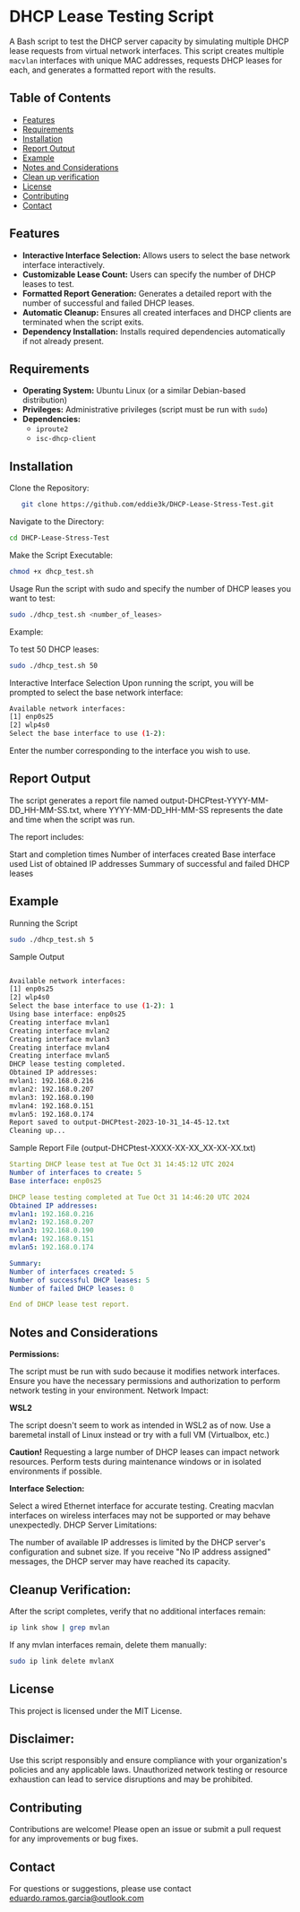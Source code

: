 # DHCP Lease Testing Script

A Bash script to test the DHCP server capacity by simulating multiple DHCP lease requests from virtual network interfaces. This script creates multiple `macvlan` interfaces with unique MAC addresses, requests DHCP leases for each, and generates a formatted report with the results.

## Table of Contents

- [Features](#features)
- [Requirements](#requirements)
- [Installation](#installation)
- [Report Output](#report-output)
- [Example](#example)
- [Notes and Considerations](#notes-and-considerations)
- [Clean up verification](#cleanup-verification)
- [License](#license)
- [Contributing](#contributing)
- [Contact](#contact)

## Features

- **Interactive Interface Selection:** Allows users to select the base network interface interactively.
- **Customizable Lease Count:** Users can specify the number of DHCP leases to test.
- **Formatted Report Generation:** Generates a detailed report with the number of successful and failed DHCP leases.
- **Automatic Cleanup:** Ensures all created interfaces and DHCP clients are terminated when the script exits.
- **Dependency Installation:** Installs required dependencies automatically if not already present.

## Requirements

- **Operating System:** Ubuntu Linux (or a similar Debian-based distribution)
- **Privileges:** Administrative privileges (script must be run with `sudo`)
- **Dependencies:**
  - `iproute2`
  - `isc-dhcp-client`

## Installation

Clone the Repository:

```bash
   git clone https://github.com/eddie3k/DHCP-Lease-Stress-Test.git
```
Navigate to the Directory:

```bash
cd DHCP-Lease-Stress-Test
```
Make the Script Executable:

```bash
chmod +x dhcp_test.sh
```
Usage
Run the script with sudo and specify the number of DHCP leases you want to test:

```bash
sudo ./dhcp_test.sh <number_of_leases>
```
Example:

To test 50 DHCP leases:

```bash
sudo ./dhcp_test.sh 50
```
Interactive Interface Selection
Upon running the script, you will be prompted to select the base network interface:

```bash
Available network interfaces:
[1] enp0s25
[2] wlp4s0
Select the base interface to use (1-2):
```
Enter the number corresponding to the interface you wish to use.

## **Report Output**

The script generates a report file named output-DHCPtest-YYYY-MM-DD_HH-MM-SS.txt, where YYYY-MM-DD_HH-MM-SS represents the date and time when the script was run.

The report includes:

Start and completion times
Number of interfaces created
Base interface used
List of obtained IP addresses
Summary of successful and failed DHCP leases

## Example

Running the Script
```bash
sudo ./dhcp_test.sh 5
```
Sample Output

```bash

Available network interfaces:
[1] enp0s25
[2] wlp4s0
Select the base interface to use (1-2): 1
Using base interface: enp0s25
Creating interface mvlan1
Creating interface mvlan2
Creating interface mvlan3
Creating interface mvlan4
Creating interface mvlan5
DHCP lease testing completed.
Obtained IP addresses:
mvlan1: 192.168.0.216
mvlan2: 192.168.0.207
mvlan3: 192.168.0.190
mvlan4: 192.168.0.151
mvlan5: 192.168.0.174
Report saved to output-DHCPtest-2023-10-31_14-45-12.txt
Cleaning up...
```

Sample Report File (output-DHCPtest-XXXX-XX-XX_XX-XX-XX.txt)

```yaml
Starting DHCP lease test at Tue Oct 31 14:45:12 UTC 2024
Number of interfaces to create: 5
Base interface: enp0s25

DHCP lease testing completed at Tue Oct 31 14:46:20 UTC 2024
Obtained IP addresses:
mvlan1: 192.168.0.216
mvlan2: 192.168.0.207
mvlan3: 192.168.0.190
mvlan4: 192.168.0.151
mvlan5: 192.168.0.174

Summary:
Number of interfaces created: 5
Number of successful DHCP leases: 5
Number of failed DHCP leases: 0

End of DHCP lease test report.
```
## Notes and Considerations

**Permissions:**

The script must be run with sudo because it modifies network interfaces.
Ensure you have the necessary permissions and authorization to perform network testing in your environment.
Network Impact:

**WSL2**

The script doesn't seem to work as intended in WSL2 as of now. Use a baremetal install of Linux instead or try with a full VM (Virtualbox, etc.)

**Caution!**
Requesting a large number of DHCP leases can impact network resources.
Perform tests during maintenance windows or in isolated environments if possible.

**Interface Selection:**

Select a wired Ethernet interface for accurate testing.
Creating macvlan interfaces on wireless interfaces may not be supported or may behave unexpectedly.
DHCP Server Limitations:

The number of available IP addresses is limited by the DHCP server's configuration and subnet size.
If you receive "No IP address assigned" messages, the DHCP server may have reached its capacity.

## Cleanup Verification:

After the script completes, verify that no additional interfaces remain:
```bash
ip link show | grep mvlan
```
If any mvlan interfaces remain, delete them manually:
```bash
sudo ip link delete mvlanX
```
## License
This project is licensed under the MIT License.

## Disclaimer:
Use this script responsibly and ensure compliance with your organization's policies and any applicable laws. Unauthorized network testing or resource exhaustion can lead to service disruptions and may be prohibited.

## Contributing

Contributions are welcome! Please open an issue or submit a pull request for any improvements or bug fixes.

## Contact

For questions or suggestions, please use contact eduardo.ramos.garcia@outlook.com

